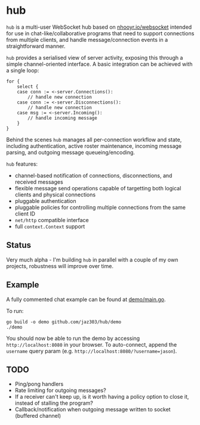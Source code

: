 # hub

`hub` is a multi-user WebSocket hub based on [nhooyr.io/websocket](https://github.com/nhooyr/websocket) intended for use in chat-like/collaborative programs that need to support connections from multiple clients, and handle message/connection events in a straightforward manner.

`hub` provides a serialised view of server activity, exposing this through a simple channel-oriented interface. A basic integration can be achieved with a single loop:

```golang
for {
    select {
    case conn := <-server.Connections():
        // handle new connection
    case conn := <-server.Disconnections():
        // handle new connection
    case msg := <-server.Incoming():
        // handle incoming message
    }
}
```

Behind the scenes `hub` manages all per-connection workflow and state, including authentication, active roster maintenance, incoming message parsing, and outgoing message queueing/encoding.

`hub` features:

  - channel-based notification of connections, disconnections, and received messages
  - flexible message send operations capable of targetting both logical clients and physical connections
  - pluggable authentication
  - pluggable policies for controlling multiple connections from the same client ID
  - `net/http` compatible interface
  - full `context.Context` support

## Status

Very much alpha - I'm building `hub` in parallel with a couple of my own projects, robustness will improve
over time.

## Example

A fully commented chat example can be found at [demo/main.go](demo/main.go).

To run:

```shell
go build -o demo github.com/jaz303/hub/demo
./demo
```

You should now be able to run the demo by accessing `http://localhost:8080` in your browser. To auto-connect, append the `username` query param (e.g. `http://localhost:8080/?username=jason`).

## TODO

  - Ping/pong handlers
  - Rate limiting for outgoing messages?
  - If a receiver can't keep up, is it worth having a policy option to close it, instead of stalling the program?
  - Callback/notification when outgoing message written to socket (buffered channel)
